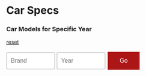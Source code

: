 # Car Specs

<style>
input[type=text] {
  width: 130px;
  box-sizing: border-box;
  border: 2px solid #ccc;
  border-radius: 4px;
  font-size: 16px;
  background-color: white;
  background-position: 10px 10px; 
  background-repeat: no-repeat;
  padding: 12px 20px 12px 10px;
  transition: width 0.4s ease-in-out;
}

input[type=text]:focus {
  width: 50%;
}
.button {
  background-color: #AD1616;
  border: none;
  color: white;
  padding: 15px 32px;
  text-align: center;   
  text-decoration: none;
  display: inline-block;
  font-size: 16px;
  margin: 4px 2px;
  cursor: pointer;
}
</style>


<script>

let table = document.getElementById("idk");

function getYear(){
    let inputYear = document.getElementById("inputYear").value;
    return inputYear;
}
function getBrand(){
    let inputBrand = document.getElementById("inputBrand").value;
    return inputBrand;
}


function getSpec() {
     const options = {
      method: 'GET', 
      mode: 'cors', 
      cache: 'no-cache', 
      credentials: 'include', 
      headers: {
          'Content-Type': 'application/json'
          
      },
  };
    result = document.getElementById("getSpecResult");
    // console.log(yearparam);
    // console.log(brandparam);
    // Fetch data from API
    fetch('https://breadbops.gq/api/specs/makes', options)
    .then(response => response.json())
    .then(data => 
     {

const table = document.getElementById('idk');
        while (table.rows.length > 1) {
          table.deleteRow(-1);
        }
        console.log(data);
        for (const car of data) {
          const row = table.insertRow(-1);
          row.insertCell(-1).innerHTML = car.name;
          row.insertCell(-1).innerHTML = car.id;
        }

        result.innerHTML =  yearparam + brandparam + data;

    })
}




</script>
### Car Models for Specific Year
<a href="{{site.baseurl}}/spec">reset</a>

<body> 

<input type="text" name="search" id="inputBrand" placeholder="Brand">
<input type="text" name="search" id="inputYear" placeholder="Year">
<button class="button" id= "button" onclick="getSpec()">Go</button>
<table id="idk"></table>

</body>

<!-- makes sure you can press enter to submit the form -->
<script>
  var input = document.getElementById("inputYear");
input.addEventListener("keypress", function(event) {
  if (event.key === "Enter") {
    event.preventDefault();
    document.getElementById("button").click();
  }
});
</script>